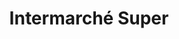 ---
title: "Intermarché Super"
url: /vannes/intermarche-super-avenue-georges-pompidou/
shop: supermarché
---